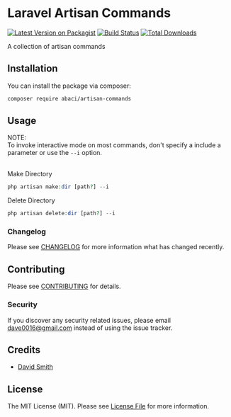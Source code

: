 # Laravel Artisan Commands

[![Latest Version on Packagist](https://img.shields.io/packagist/v/abaci/artisan-commands.svg?style=flat-square)](https://packagist.org/packages/abaci/artisan-commands)
[![Build Status](https://travis-ci.org/davidsmithitsandbox/abaci-artisan-commands.svg?branch=master)](https://travis-ci.org/davidsmithitsandbox/abaci-artisan-commands)
[![Total Downloads](https://img.shields.io/packagist/dt/abaci/artisan-commands.svg?style=flat-square)](https://packagist.org/packages/abaci/artisan-commands)

A collection of artisan commands

## Installation

You can install the package via composer:

```bash
composer require abaci/artisan-commands
```

## Usage

NOTE:<br>
To invoke interactive mode on most commands, don't specify a include a parameter or use the `--i` option. <br><br>

Make Directory
``` php
php artisan make:dir [path?] --i
```

Delete Directory
``` php
php artisan delete:dir [path?] --i
```

### Changelog

Please see [CHANGELOG](CHANGELOG.md) for more information what has changed recently.

## Contributing

Please see [CONTRIBUTING](CONTRIBUTING.md) for details.

### Security

If you discover any security related issues, please email dave0016@gmail.com instead of using the issue tracker.

## Credits

- [David Smith](https://github.com/davidsmithitsandbox)

## License

The MIT License (MIT). Please see [License File](LICENSE.md) for more information.